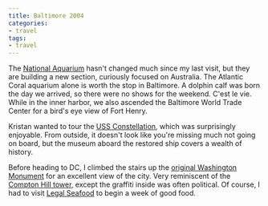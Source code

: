 ```yaml
---
title: Baltimore 2004
categories:
- travel
tags:
- travel
---
```


The [National Aquarium][1] hasn't changed much since my last visit, but they are building a new section, curiously focused on Australia.  The Atlantic Coral aquarium alone is worth the stop in Baltimore.  A dolphin calf was born the day we arrived, so there were no shows for the weekend.  C'est le vie.  While in the inner harbor, we also ascended the Baltimore World Trade Center for a bird's eye view of Fort Henry.

   [1]: http://www.aqua.org/

Kristan wanted to tour the [USS Constellation][2], which was surprisingly enjoyable.  From outside, it doesn't look like you're missing much not going on board, but the museum aboard the restored ship covers a wealth of history.

   [2]: http://www.constellation.org/

Before heading to DC, I climbed the stairs up the [original Washington Monument][3] for an excellent view of the city.  Very reminiscent of the [Compton Hill tower][4], except the graffiti inside was often political.  Of course, I had to visit [Legal Seafood][5] to begin a week of good food.

   [3]: http://www.wam.umd.edu/~jlehnert/
   [4]: http://stlouis.missouri.org/comptonhill/tower.html
   [5]: http://www.legalseafoods.com/
